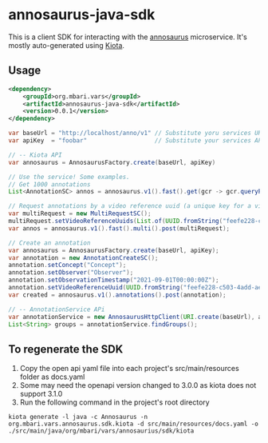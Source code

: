 # annosaurus-java-sdk

This is a client SDK for interacting with the [annosaurus](https://github.com/mbari-org/annosaurus) microservice. It's mostly auto-generated using [Kiota](https://learn.microsoft.com/en-us/openapi/kiota/overview).

## Usage

```xml
<dependency>
    <groupId>org.mbari.vars</groupId>
    <artifactId>annosaurus-java-sdk</artifactId>
    <version>0.0.1</version>
</dependency>
```

```java
var baseUrl = "http://localhost/anno/v1" // Substitute yoru services URL
var apiKey  = "foobar"                   // Substitute your services API KEY

// -- Kiota API
var annosaurus = AnnosaurusFactory.create(baseUrl, apiKey)

// Use the service! Some examples.
// Get 1000 annotations
List<AnnotationSC> annos = annosaurus.v1().fast().get(gcr -> gcr.queryParameters.limit = 10000);

// Request annotations by a video reference uuid (a unique key for a video)
var multiRequest = new MultiRequestSC();
multiRequest.setVideoReferenceUuids(List.of(UUID.fromString("feefe228-c503-4add-ae19-9cd713ee2175")));
var annos = annosaurus.v1().fast().multi().post(multiRequest);

// Create an annotation
var annosaurus = AnnosaurusFactory.create(baseUrl, apiKey);
var annotation = new AnnotationCreateSC();
annotation.setConcept("Concept");
annotation.setObserver("Observer");
annotation.setObservationTimestamp("2021-09-01T00:00:00Z");
annotation.setVideoReferenceUuid(UUID.fromString("feefe228-c503-4add-ae19-9cd713ee2175"));
var created = annosaurus.v1().annotations().post(annotation);

// -- AnnotationService APi
var annotationService = new AnnosaurusHttpClient(URI.create(baseUrl), apiKey);
List<String> groups = annotationService.findGroups();

```

## To regenerate the SDK

1. Copy the open api yaml file into each project's src/main/resources folder as docs.yaml
2. Some may need the openapi version changed to 3.0.0 as kiota does not support 3.1.0
3. Run the following command in the project's root directory

```shell
kiota generate -l java -c Annosaurus -n org.mbari.vars.annosaurus.sdk.kiota -d src/main/resources/docs.yaml -o ./src/main/java/org/mbari/vars/annosaurius/sdk/kiota
```
